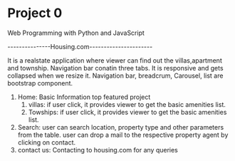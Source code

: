 # Project 0

Web Programming with Python and JavaScript

---------------Housing.com----------------------

It is a realstate application where viewer can find out the villas,apartment and township.
Navigation bar conatin three tabs. It is responsive and gets collapsed when we resize it.
Navigation bar, breadcrum, Carousel, list are bootstrap component.

1. Home: Basic Information
    top featured project
    1. villas:
        if user click, it provides viewer to get the basic amenities list.
    2. Towships:
        if user click, it provides viewer to get the basic amenities list.
2. Search: 
    user can search location, property type and other parameters from the table.
    user can drop a mail to the respective property agent by clicking on contact.
3. contact us:
    Contacting to housing.com for any queries
